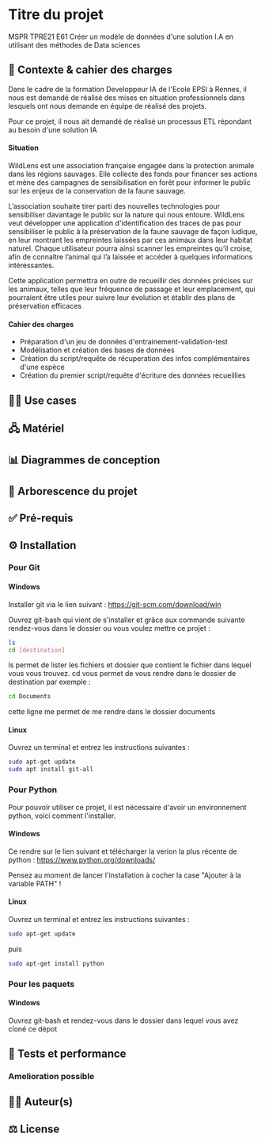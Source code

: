 # Titre du projet
MSPR TPRE21 E61 Créer un modèle de données d'une solution I.A en utilisant des méthodes de Data sciences

## 🎯 Contexte & cahier des charges
Dans le cadre de la formation Developpeur IA de l'Ecole EPSI à Rennes, il nous est demandé de réalisé des mises en situation professionnels dans lesquels ont nous demande en équipe de réalisé des projets. 

Pour ce projet, il nous ait demandé de réalisé un processus ETL répondant au besoin d'une solution IA 

#### Situation
WildLens est une association française engagée dans la protection animale dans les régions sauvages. Elle collecte des fonds pour financer ses actions et mène des campagnes de sensibilisation en forêt pour informer le public sur les enjeux de la conservation de la faune sauvage.

L’association souhaite tirer parti des nouvelles technologies pour sensibiliser davantage le public sur la nature qui nous entoure. WildLens veut développer une application d'identification des traces de pas pour sensibiliser le public à la préservation de la faune sauvage de façon ludique, en leur montrant les empreintes laissées par ces animaux dans leur habitat naturel. Chaque utilisateur pourra ainsi scanner les empreintes qu’il croise, afin de connaître l’animal qui l’a laissée et accéder à quelques informations intéressantes.

Cette application permettra en outre de recueillir des données précises sur les animaux, telles que leur fréquence de passage et leur emplacement, qui pourraient être utiles pour suivre leur évolution et établir des plans de préservation efficaces

#### Cahier des charges 

- Préparation d'un jeu de données d'entrainement-validation-test 
- Modélisation et création des bases de données 
- Création du script/requête de récuperation des infos complémentaires d'une espèce
- Création du premier script/requête d'écriture des données recueillies

## 🤼‍♀️ Use cases

## 🖧 Matériel 

## 📊 Diagrammes de conception

## 📂 Arborescence du projet

## ✅ Pré-requis 

## ⚙️ Installation
### Pour Git 
#### Windows 
Installer git via le lien suivant :
https://git-scm.com/download/win

Ouvrez git-bash qui vient de s'installer et grâce aux commande suivante rendez-vous dans le dossier ou vous voulez mettre ce projet :
```bash
ls
cd [destination]
```
ls permet de lister les fichiers et dossier que contient le fichier dans lequel vous vous trouvez.
cd vous permet de vous rendre dans le dossier de destination par exemple :
```bash
cd Documents
```
cette ligne me permet de me rendre dans le dossier documents 
#### Linux 
Ouvrez un terminal et entrez les instructions suivantes :
```bash
sudo apt-get update
sudo apt install git-all
```
### Pour Python 
Pour pouvoir utiliser ce projet, il est nécessaire d'avoir un environnement python, voici comment l'installer. 

#### Windows
Ce rendre sur le lien suivant et télécharger la verion la plus récente de python :
https://www.python.org/downloads/

Pensez au moment de lancer l'installation à cocher la case "Ajouter à la variable PATH" !

#### Linux 
Ouvrez un terminal et entrez les instructions suivantes :
```bash
sudo apt-get update
```
puis 

```bash 
sudo apt-get install python
```
### Pour les paquets
#### Windows
Ouvrez git-bash et rendez-vous dans le dossier dans lequel vous avez cloné ce dépot

## 🧪 Tests et performance

### Amelioration possible 

## 🧑‍💻 Auteur(s)

## ⚖️ License

